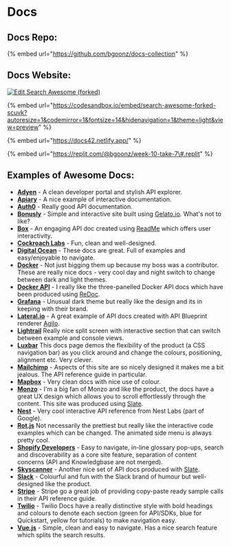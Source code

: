 # Docs

## Docs Repo:



{% embed url="https://github.com/bgoonz/docs-collection" %}

## Docs Website:

[![Edit Search Awesome \(forked\)](https://codesandbox.io/static/img/play-codesandbox.svg)](https://codesandbox.io/s/search-awesome-forked-scuvk?autoresize=1&codemirror=1&fontsize=14&hidenavigation=1&theme=light&view=preview)

{% embed url="https://codesandbox.io/embed/search-awesome-forked-scuvk?autoresize=1&codemirror=1&fontsize=14&hidenavigation=1&theme=light&view=preview" %}

{% embed url="https://docs42.netlify.app/" %}



{% embed url="https://replit.com/@bgoonz/week-10-take-7\#.replit" %}





## Examples of Awesome Docs:

* [**Adyen**](https://docs.adyen.com/developers) - A clean developer portal and stylish API explorer.
* [**Apiary**](https://help.apiary.io/tools/embed/) - A nice example of interactive documentation.
* [**Auth0**](https://auth0.com/docs/api/authentication?http#introduction) - Really good API documentation.
* [**Bonusly**](https://bonusly.gelato.io/docs/versions/353215342023018198) - Simple and interactive site built using [Gelato.io](https://gelato/). What's not to like?
* [**Box**](https://developer.box.com/reference) - An engaging API doc created using [ReadMe](https://readme.io/) which offers user interactivity.
* [**Cockroach Labs**](https://www.cockroachlabs.com/docs/stable/) - Fun, clean and well-designed.
* [**Digital Ocean**](https://developers.digitalocean.com/documentation/v2/#introduction) - These docs are great. Full of examples and easy/enjoyable to navigate.
* [**Docker**](https://docs.docker.com/get-started/) - Not just bigging them up because my boss was a contributor. These are really nice docs - very cool day and night switch to change between dark and light themes.
* [**Docker API**](https://docs.docker.com/engine/api/v1.25/) - I really like the three-panelled Docker API docs which have been produced using [ReDoc](https://github.com/Rebilly/ReDoc).
* [**Grafana**](http://docs.grafana.org/) - Unusual dark theme but really like the design and its in keeping with their brand.
* [**Lateral.io**](https://lateral.io/docs/api/reference/v6) - A great example of API docs created with API Blueprint renderer [Agilo](https://github.com/danielgtaylor/aglio).
* [**Lightrail**](https://www.lightrail.com/docs/) Really nice split screen with interactive section that can switch between example and console views.
* [**Luxbar**](https://balzss.github.io/luxbar/) This docs page demos the flexibility of the product \(a CSS navigation bar\) as you click around and change the colours, positioning, alignment etc. Very clever.
* [**Mailchimp**](http://developer.mailchimp.com/documentation/mailchimp/reference/overview/) - Aspects of this site are so nicely designed it makes me a bit jealous. The API reference guide in particular.
* [**Mapbox**](https://www.mapbox.com/mapbox-gl-js/api/) - Very clean docs with nice use of colour.
* [**Monzo**](https://monzo.com/docs) - I'm a big fan of Monzo and like the product, the docs have a great UX design which allows you to scroll effortlessly through the content. This site was produced using [Slate](https://github.com/lord/slate).
* [**Nest**](https://developers.nest.com/documentation/api-reference) - Very cool interactive API reference from Nest Labs \(part of Google\).
* [**Rot.js**](http://ondras.github.io/rot.js/manual/) Not necessarily the prettiest but really like the interactive code examples which can be changed. The animated side menu is always pretty cool.
* [**Shopify Developers**](https://developers.shopify.com/) - Easy to navigate, in-line glossary pop-ups, search and discoverability as a core site feature, separation of content concerns \(API and Knowledgbase are not merged\).
* [**Skyscanner**](https://skyscanner.github.io/slate/#api-documentation) - Another nice set of API docs produced with [Slate](https://github.com/lord/slate).
* [**Slack**](https://api.slack.com/) - Colourful and fun with the Slack brand of humour but well-designed like the product.
* [**Stripe**](https://stripe.com/docs/api#intro) - Stripe go a great job of providing copy-paste ready sample calls in their API reference guide.
* [**Twilio**](https://www.twilio.com/docs/) - Twilio Docs have a really distinctive style with bold headings and colours to denote each section \(green for API/SDKs, blue for Quickstart, yellow for tutorials\) to make navigation easy.
* [**Vue.js**](https://vuejs.org/v2/guide/index.html) - Simple, clean and easy to navigate. Has a nice search feature which splits the search results.

